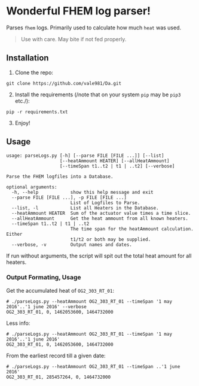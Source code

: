 # Wonderful FHEM log parser!
Parses `fhem` logs. Primarily used to calculate how much `heat` was used.
 > Use with care. May bite if not fed properly.

## Installation

1. Clone the repo:
```
git clone https://github.com/vale981/Da.git
```

2. Install the requirements (/note that on your system `pip` may be `pip3` etc./):
```
pip -r requirements.txt
```
3. Enjoy!

## Usage
```
usage: parseLogs.py [-h] [--parse FILE [FILE ...]] [--list]
                    [--heatAmmount HEATER] [--allHeatAmmount]
                    [--timeSpan t1..t2 | t1 | ..t2] [--verbose]

Parse the FHEM logfiles into a Database.

optional arguments:
  -h, --help            show this help message and exit
  --parse FILE [FILE ...], -p FILE [FILE ...]
                        List of Logfiles to Parse.
  --list, -l            List all Heaters in the Database.
  --heatAmmount HEATER  Sum of the actuator value times a time slice.
  --allHeatAmmount      Get the heat ammount from all known heaters.
  --timeSpan t1..t2 | t1 | ..t2
                        The time span for the heatAmmount calculation. Either
                        t1/t2 or both may be supplied.
  --verbose, -v         Output names and dates.
```

If run without arguments, the script will spit out the total heat amount for all heaters.

### Output Formating, Usage
Get the accumulated heat of `OG2_303_RT_01`:
```
# ./parseLogs.py --heatAmmount OG2_303_RT_01 --timeSpan '1 may 2016'..'1 june 2016' --verbose
OG2_303_RT_01, 0, 1462053600, 1464732000
```

Less info:
```
# ./parseLogs.py --heatAmmount OG2_303_RT_01 --timeSpan '1 may 2016'..'1 june 2016'
OG2_303_RT_01, 0, 1462053600, 1464732000
```

From the earliest record till a given date:
```
# ./parseLogs.py --heatAmmount OG2_303_RT_01 --timeSpan ..'1 june 2016'
OG2_303_RT_01, 285457264, 0, 1464732000
```
